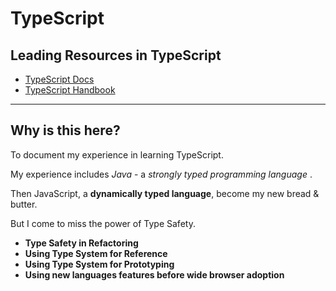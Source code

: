 # **TypeScript**

## Leading Resources in TypeScript

- [TypeScript Docs](https://www.typescriptlang.org/docs/)
- [TypeScript Handbook](https://www.typescriptlang.org/docs/handbook/intro.html)

---

## Why is this here?

To document my experience in learning TypeScript.

My experience includes *Java* - a *strongly typed programming language* .

Then JavaScript, a **dynamically typed language**, become my new bread & butter. 

But I come to miss the power of Type Safety.

- **Type Safety in Refactoring**
- **Using Type System for Reference**
- **Using Type System for Prototyping**
- **Using new languages features before wide browser adoption**